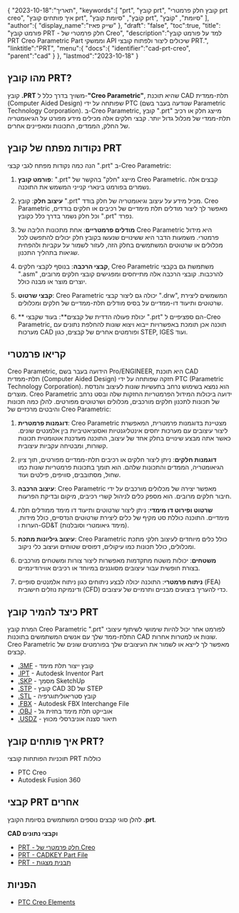 {
"תאריך":"2023-10-18",
   "keywords":[
"prt",
"קובץ prt",
"קובץ חלק פרמטרי prt creo",
"איך פותחים קובץ prt",
"קוֹבֶץ",
"סיומת קובץ prt",
"סיומת",
"קוֹבֶץ"
],
   "author":{
"display_name":"שייק פאיז"
},
"draft": "false",
"toc":true,
"title": "פורמט קובץ PRT - חלק פרמטרי של Creo",
   "description":"למד על פורמט קובץ PRT Creo Parametric Part וממשקי API שיכולים ליצור ולפתוח קובצי PRT.",
   "linktitle":"PRT",
   "menu":{
      "docs":{
         "identifier":"cad-prt-creo",
         "parent":"cad"
}
},
"lastmod":"2023-10-18"
}

## מהו קובץ PRT?

קובץ **.PRT** משויך בדרך כלל ל-**"Creo Parametric"**, שהיא תוכנת CAD תלת-ממדית (Computer Aided Design) שפותחה על ידי PTC (שנודעה בעבר בשם Parametric Technology Corporation). ב-Creo Parametric, קובץ ".prt" מייצג חלק או רכיב תלת-ממדי של מכלול גדול יותר. קבצי חלקים אלה מכילים מידע מפורט על הגיאומטריה של החלק, הממדים, התכונות ומאפיינים אחרים.

## נקודות מפתח של קובץ PRT

הנה כמה נקודות מפתח לגבי קבצי ".prt" ב-Creo Parametric:

1. **פורמט קובץ**: ".prt" מייצג "חלק" בהקשר של Creo Parametric. קבצים אלה נשמרים בפורמט בינארי קנייני המשמש את התוכנה.
    












2. **עיצוב חלק**: קובץ ".prt" מכיל מידע על עיצוב וגיאומטריה של חלק בודד. Creo Parametric מאפשר לך ליצור מודלים תלת מימדיים של רכיבים או חלקים בודדים, וכל חלק נשמר בדרך כלל כקובץ ".prt" נפרד.
    












3. **מודלים פרמטריים**: אחת מתכונות הליבה של Creo Parametric היא מידול פרמטרי. משמעות הדבר היא ששינויים שנעשו בקובץ חלק יכולים להתפשט לכל מכלולים או שרטוטים המשתמשים בחלק הזה, לעזור לשמור על עקביות ולהפחית שגיאות בתהליך התכנון.
    












4. **קבצי הרכבה**: בנוסף לקבצי חלקים, Creo Parametric משתמשת גם בקבצי ".asm" להרכבות. קובצי הרכבה אלה מתייחסים ומפגישים קובצי חלקים מרובים, יוצרים מוצר או מבנה כולל.
    












5. **קבצי שרטוט**: Creo Parametric יכולה גם ליצור קבצי ".drw", המשמשים ליצירת שרטוטים ותיעוד דו-ממדיים על בסיס מודלים תלת-ממדיים של חלקים ומכלולים.
    












6. ** יכולת פעולה הדדית של קבצים**: בעוד שקבצי ".prt" הם ספציפיים ל-Creo Parametric, תוכנה אכן תומכת באפשרויות ייבוא ויצוא שונות להחלפת נתונים עם מערכות CAD ופורמטים אחרים של קבצים, כגון STEP, IGES ועוד.
    












## קריאו פרמטרי

Creo Parametric, הידועה בעבר בשם Pro/ENGINEER, היא תוכנת CAD תלת-ממדית (Computer Aided Design) חזקה שפותחה על ידי PTC (Parametric Technology Corporation). הוא נמצא בשימוש נרחב בתעשיות שונות לעיצוב והנדסת מוצרים. Creo Parametric ידועה ביכולות המידול הפרמטריות החזקות שלה ובסט נרחב של תכונות לתכנון חלקים מורכבים, מכלולים ושרטוטים מפורטים. להלן כמה תכונות והיבטים מרכזיים של Creo Parametric:

1. **דוגמנות פרמטרית**: Creo Parametric מצטיינת בדוגמנות פרמטרית, המאפשרת ליצור עיצובים עם מערכות יחסים אינטליגנטיות ואסוציאטיביות בין אלמנטים שונים. כאשר אתה מבצע שינויים בחלק אחד של עיצוב, התוכנה מעדכנת אוטומטית תכונות קשורות, ומבטיחה עקביות עיצובית.
    












2. **דוגמנות חלקים**: ניתן ליצור חלקים או רכיבים תלת-ממדיים מפורטים, תוך ציון הגיאומטריה, הממדים והתכונות שלהם. הוא תומך בתכונות פרמטריות שונות כמו שחול, מסתובבים, סוויפים, פילטים ועוד.
    












3. **עיצוב הרכבה**: Creo Parametric מאפשר יצירה של מכלולים מורכבים על ידי חיבור חלקים מרובים. הוא מספק כלים לניהול קשרי רכיבים, מיקום ובדיקת הפרעות.
    












4. **שרטוט ופירוט דו מימדי**: ניתן ליצור שרטוטים ותיעוד דו מימד ממודלים תלת מימדיים. התוכנה כוללת סט מקיף של כלים ליצירת שרטוטים הנדסיים, כולל מידות, הערות ו-GD&T (מימד גיאומטרי וסובלנות).
    












5. **עיצוב גיליונות מתכת**: Creo Parametric כולל כלים מיוחדים לעיצוב חלקי מתכת ומכלולים, כולל תכונות כמו עיקולים, דפוסים שטוחים ועיצוב כלי ניקוב.
    












6. **משטחים**: יכולות משטח מתקדמות מאפשרות ליצור צורות ומשטחים מורכבים בצורת חופשית עבור עיצובים מסוגננים במיוחד או רכיבים אווירודינמיים.
    












7. **ניתוח פרמטרי**: התוכנה יכולה לבצע ניתוחים כגון ניתוח אלמנטים סופיים (FEA) ודינמיקת נוזלים חישובית (CFD) כדי להעריך ביצועים מבניים ותרמיים של עיצובים.

## כיצד להמיר קובץ PRT

המרת קובץ Creo Parametric ".prt" לפורמט אחר יכול להיות שימושי לשיתוף עיצובי התלת-ממד שלך עם אנשים המשתמשים בתוכנות CAD שונות או למטרות אחרות. Creo Parametric מאפשר לך לייצא או לשמור את העיצובים שלך בפורמטים שונים של קבצים.

- [.3MF](/he/3d/3mf/) - קובץ ייצור תלת מימד
- [.IPT](/he/3d/ipt/) - Autodesk Inventor Part
- [.SKP](/he/image/skp/) - מסמך SketchUp
- [.STP](/he/3d/stp/) - קובץ CAD 3D של STEP
- [.STL](/he/cad/stl/) - קובץ סטריאוליתוגרפיה
- [.FBX](/he/3d/fbx/) - Autodesk FBX Interchange File
- [.OBJ](/he/3d/obj/) - אובייקט תלת מימד בחזית גל
- [.USDZ](/he/3d/usdz/) - תיאור סצנה אוניברסלי מכווץ

## איך פותחים קובץ PRT?

תוכניות הפותחות קובצי PRT כוללות

- PTC Creo
- Autodesk Fusion 360

## קבצי PRT אחרים

להלן סוגי קבצים נוספים המשתמשים בסיומת הקובץ **.prt**.

**CAD וקבצי נתונים**
- [PRT - חלק פרמטרי של Creo](/he/cad/prt-creo/)
- [PRT - CADKEY Part File](/he/cad/prt-cadkey/)
- [PRT - תבנית מצגות](/he/data/prt-template/)

## הפניות
* [PTC Creo Elements](https://en.wikipedia.org/wiki/PTC_Creo_Elements/Pro)

